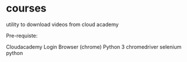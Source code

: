 # courses
utility to download videos from cloud academy

Pre-requiste:

Cloudacademy Login
Browser (chrome)
Python 3
chromedriver selenium python
